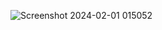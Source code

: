 ![Screenshot 2024-02-01 015052](https://github.com/kareem-hijjawi/aws-amazon-web-services-/assets/126564980/39bbf632-e7a4-4ef8-a196-9c9bac5294c0)
